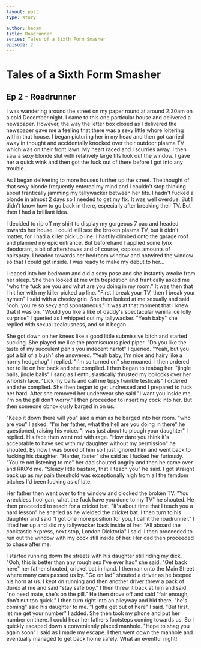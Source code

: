 ```yaml
---
layout: post
type: story

author: badam
title: Roadrunner
series: Tales of a Sixth Form Smasher
episode: 2
---
```


# Tales of a Sixth Form Smasher
## Ep 2 - Roadrunner

I was wandering around the street on my paper round at around 2:30am on a cold December night. I came to this one particular house and delivered a newspaper. However, the way the letter box closed as I delivered the newspaper gave me a feeling that there was a sexy little whore loitering within that house. I began picturing her in my head and then got carried away in thought and accidentally knocked over their outdoor plasma TV which was on their front lawn. My heart raced and I scurries away. I then saw a sexy blonde slut with relatively large tits look out the window. I gave her a quick wink and then got the fuck out of there before I got into any trouble.

As I began delivering to more houses further up the street. The thought of that sexy blonde frequently entered my mind and I couldn't stop thinking about frantically jamming my tallywacker between her tits. I hadn't fucked a blonde in almost 2 days so I needed to get my fix. It was well overdue. But I didn't know how to go back in there, especially after breaking their TV. But then I had a brilliant idea.

I decided to rip off my shirt to display my gorgeous 7 pac and headed towards her house. I could still see the broken plasma TV, but it didn't matter, for I had a killer pick up line. I hastily climbed onto the garage roof and planned my epic entrance. But beforehand I applied some lynx deodorant, a bit of aftershaves and of course, copious amounts of hairspray. I headed towards her bedroom window and hotwired the window so that I could get inside. I was ready to make my debut to her...

I leaped into her bedroom and did a sexy pose and she instantly awoke from her sleep. She then looked at me with trepidation and frantically asked me "who the fuck are you and what are you doing in my room." It was then that I hit her with my killer picked up line. "First I break your TV, then I break your hymen" I said with a cheeky grin. She then looked at me sexually and said "ooh, you're so sexy and spontaneous." It was at that moment that I knew that it was on. "Would you like a like of daddy's spectacular vanilla ice lolly surprise" I queried as I whipped out my tallywacker. "Yeah baby" she replied with sexual zealousness, and so it began...

She got down on her knees like a good little submissive bitch and started sucking. She played me like the promiscuous pied piper. "Do you like the taste of my succulent penis you indecent harlot" I queried. "Yeah, but you got a bit of a bush" she answered. "Yeah baby, I'm nice and hairy like a horny hedgehog" I replied. "I'm so turned on" she moaned. I then ordered her to lie on her back and she complied. I then began to teabag her. "jingle balls, jingle balls" I sang as I enthusiastically thrusted my bollocks over her whorish face. "Lick my balls and call me tippy twinkle testicals" I ordered and she complied. She then began to get undressed and I prepared to fuck her hard. After she removed her underwear she said "I want you inside me, I'm on the pill don't worry." I then proceeded to insert my cock into her. But then someone obnoxiously barged in on us.

"Keep it down there will you" said a man as he barged into her room. "who are you" I asked. "I'm her father, what the hell are you doing in there" he questioned, raising his voice. "I was just about to plough your daughter" I replied. His face then went red with rage. "How dare you think it's acceptable to have sex with my daughter without my permission" he shouted. By now I was bored of him so I just ignored him and went back to fucking his daughter. "Harder, faster" she said as I fucked her furiously. "You're not listening to me" her dad shouted angrily and then he came over and RKO'd me. "Sleazy little bastard, that'll teach you" he said. I got straight back up as my pain threshold was exceptionally high from all the femdom bitches I'd been fucking as of late.

Her father then went over to the window and clocked the broken TV. "You wreckless hooligan, what the fuck have you done to my TV" he shouted. He then proceeded to reach for a cricket bat. "It's about time that I teach you a hard lesson" he snarled as he wielded the cricket bat. I then turn to his daughter and said "I got one more position for you, I call it the roadrunner." I lifted her up and slid my tallywacker back inside of her. "All aboard the cocktastic express, next stop, London Dicktoria" I said. I then proceeded to run out the window with my cock still inside of her. Her dad then proceeded to chase after me.

I started running down the streets with his daughter still riding my dick. "Ooh, this is better than any rough sex I've ever had" she said. "Get back here" her father shouted, cricket bat in hand. I then ran onto the Main Street where many cars passed us by. "Go on lad" shouted a driver as he beeped his horn at us. I kept on running and then another driver threw a pack of durex at me and said "stay safe boy." I then threw it back at him and said "no need mate, she's on the pill." He then drove off and said "fair enough, don't nut too quick." I then turn right into an alleyway and hid there. "he's coming" said his daughter to me. "I gotta get out of here" I said. "But first, let me get your number" I added. She then took my phone and put her number on there. I could hear her fathers footsteps coming towards us. So I quickly escaped down a conveniently placed manhole. "Hope to shag you again soon" I said as I made my escape. I then went down the manhole and eventually managed to get back home safely. What an eventful night!